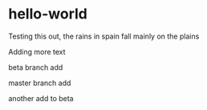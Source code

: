 # hello-world

Testing this out, the rains in spain fall mainly on the plains

Adding more text

beta branch add


master branch add

another add to beta

